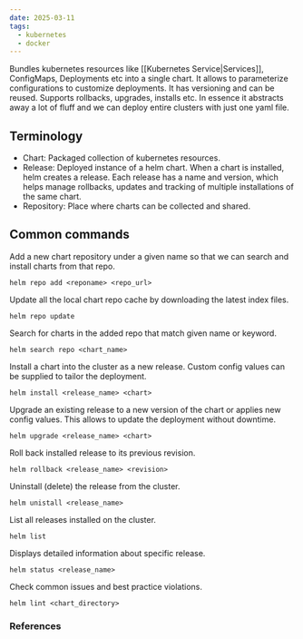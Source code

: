 ```yaml
---
date: 2025-03-11
tags:
  - kubernetes
  - docker
---
```

Bundles kubernetes resources like [[Kubernetes Service|Services]], ConfigMaps, Deployments etc into a single chart. It allows to parameterize configurations to customize deployments. It has versioning and can be reused. Supports rollbacks, upgrades, installs etc. 
In essence it abstracts away a lot of fluff and we can deploy entire clusters with just one yaml file.  

## Terminology 

- Chart: Packaged collection of kubernetes resources.
- Release: Deployed instance of a helm chart. When a chart is installed, helm creates a release. Each release has a name and version, which helps manage rollbacks, updates and tracking of multiple installations of the same chart. 
- Repository: Place where charts can be collected and shared. 

## Common commands

Add a new chart repository under a given name so that we can search and install charts from that repo.
```
helm repo add <reponame> <repo_url>
```

Update all the local chart repo cache by downloading the latest index files.
```
helm repo update
```

Search for charts in the added repo that match given name or keyword.
```
helm search repo <chart_name>
```

Install a chart into the cluster as a new release. Custom config values can be supplied to tailor the deployment. 
```
helm install <release_name> <chart>
```

Upgrade an existing release to a new version of the chart or applies new config values. This allows to update the deployment without downtime. 
```
helm upgrade <release_name> <chart>
```

Roll back installed release to its previous revision. 
```
helm rollback <release_name> <revision>
```

Uninstall (delete) the release from the cluster.
```
helm unistall <release_name>
```

List all releases installed on the cluster. 
```
helm list
```

Displays detailed information about specific release.
```
helm status <release_name>
```

Check common issues and best practice violations.
```
helm lint <chart_directory>
```


### References

